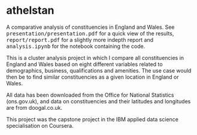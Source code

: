 # athelstan

A comparative analysis of constituencies in England and Wales. See <tt>presentation/presentation.pdf</tt> for a quick view of the results, <tt>report/report.pdf</tt> for a slightly more indepth report and <tt>analysis.ipynb</tt> for the notebook containing the code.

This is a cluster analysis project in which I compare all constituencies in England and Wales based on eight different variables related to demographics, business, qualifications and amenities. The use case would then be to find similar constituencies as a given location in England or Wales.

All data has been downloaded from the Office for National Statistics (ons.gov.uk), and data on constituencies and their latitudes and longitudes are from doogal.co.uk.

This project was the capstone project in the IBM applied data science specialisation on Coursera.
